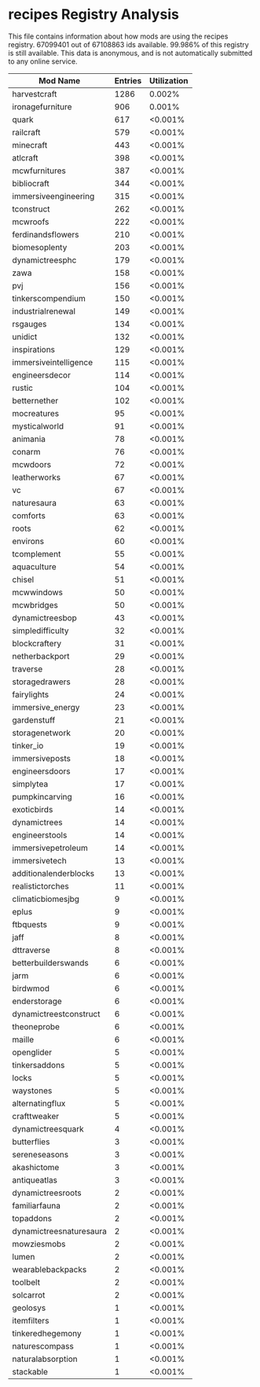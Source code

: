 # recipes Registry Analysis

This file contains information about how mods are using the recipes registry.
67099401 out of 67108863 ids available. 99.986% of this registry is still
available. This data is anonymous, and is not automatically submitted to any
online service.


| Mod Name                | Entries | Utilization |
|-------------------------|---------|-------------|
| harvestcraft            | 1286    | 0.002%      |
| ironagefurniture        | 906     | 0.001%      |
| quark                   | 617     | <0.001%     |
| railcraft               | 579     | <0.001%     |
| minecraft               | 443     | <0.001%     |
| atlcraft                | 398     | <0.001%     |
| mcwfurnitures           | 387     | <0.001%     |
| bibliocraft             | 344     | <0.001%     |
| immersiveengineering    | 315     | <0.001%     |
| tconstruct              | 262     | <0.001%     |
| mcwroofs                | 222     | <0.001%     |
| ferdinandsflowers       | 210     | <0.001%     |
| biomesoplenty           | 203     | <0.001%     |
| dynamictreesphc         | 179     | <0.001%     |
| zawa                    | 158     | <0.001%     |
| pvj                     | 156     | <0.001%     |
| tinkerscompendium       | 150     | <0.001%     |
| industrialrenewal       | 149     | <0.001%     |
| rsgauges                | 134     | <0.001%     |
| unidict                 | 132     | <0.001%     |
| inspirations            | 129     | <0.001%     |
| immersiveintelligence   | 115     | <0.001%     |
| engineersdecor          | 114     | <0.001%     |
| rustic                  | 104     | <0.001%     |
| betternether            | 102     | <0.001%     |
| mocreatures             | 95      | <0.001%     |
| mysticalworld           | 91      | <0.001%     |
| animania                | 78      | <0.001%     |
| conarm                  | 76      | <0.001%     |
| mcwdoors                | 72      | <0.001%     |
| leatherworks            | 67      | <0.001%     |
| vc                      | 67      | <0.001%     |
| naturesaura             | 63      | <0.001%     |
| comforts                | 63      | <0.001%     |
| roots                   | 62      | <0.001%     |
| environs                | 60      | <0.001%     |
| tcomplement             | 55      | <0.001%     |
| aquaculture             | 54      | <0.001%     |
| chisel                  | 51      | <0.001%     |
| mcwwindows              | 50      | <0.001%     |
| mcwbridges              | 50      | <0.001%     |
| dynamictreesbop         | 43      | <0.001%     |
| simpledifficulty        | 32      | <0.001%     |
| blockcraftery           | 31      | <0.001%     |
| netherbackport          | 29      | <0.001%     |
| traverse                | 28      | <0.001%     |
| storagedrawers          | 28      | <0.001%     |
| fairylights             | 24      | <0.001%     |
| immersive_energy        | 23      | <0.001%     |
| gardenstuff             | 21      | <0.001%     |
| storagenetwork          | 20      | <0.001%     |
| tinker_io               | 19      | <0.001%     |
| immersiveposts          | 18      | <0.001%     |
| engineersdoors          | 17      | <0.001%     |
| simplytea               | 17      | <0.001%     |
| pumpkincarving          | 16      | <0.001%     |
| exoticbirds             | 14      | <0.001%     |
| dynamictrees            | 14      | <0.001%     |
| engineerstools          | 14      | <0.001%     |
| immersivepetroleum      | 14      | <0.001%     |
| immersivetech           | 13      | <0.001%     |
| additionalenderblocks   | 13      | <0.001%     |
| realistictorches        | 11      | <0.001%     |
| climaticbiomesjbg       | 9       | <0.001%     |
| eplus                   | 9       | <0.001%     |
| ftbquests               | 9       | <0.001%     |
| jaff                    | 8       | <0.001%     |
| dttraverse              | 8       | <0.001%     |
| betterbuilderswands     | 6       | <0.001%     |
| jarm                    | 6       | <0.001%     |
| birdwmod                | 6       | <0.001%     |
| enderstorage            | 6       | <0.001%     |
| dynamictreestconstruct  | 6       | <0.001%     |
| theoneprobe             | 6       | <0.001%     |
| maille                  | 6       | <0.001%     |
| openglider              | 5       | <0.001%     |
| tinkersaddons           | 5       | <0.001%     |
| locks                   | 5       | <0.001%     |
| waystones               | 5       | <0.001%     |
| alternatingflux         | 5       | <0.001%     |
| crafttweaker            | 5       | <0.001%     |
| dynamictreesquark       | 4       | <0.001%     |
| butterflies             | 3       | <0.001%     |
| sereneseasons           | 3       | <0.001%     |
| akashictome             | 3       | <0.001%     |
| antiqueatlas            | 3       | <0.001%     |
| dynamictreesroots       | 2       | <0.001%     |
| familiarfauna           | 2       | <0.001%     |
| topaddons               | 2       | <0.001%     |
| dynamictreesnaturesaura | 2       | <0.001%     |
| mowziesmobs             | 2       | <0.001%     |
| lumen                   | 2       | <0.001%     |
| wearablebackpacks       | 2       | <0.001%     |
| toolbelt                | 2       | <0.001%     |
| solcarrot               | 2       | <0.001%     |
| geolosys                | 1       | <0.001%     |
| itemfilters             | 1       | <0.001%     |
| tinkeredhegemony        | 1       | <0.001%     |
| naturescompass          | 1       | <0.001%     |
| naturalabsorption       | 1       | <0.001%     |
| stackable               | 1       | <0.001%     |

